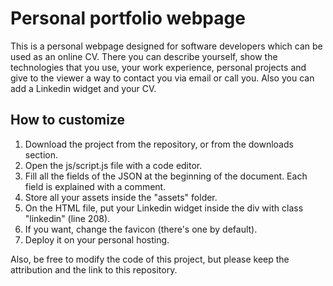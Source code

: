 # Personal portfolio webpage
This is a personal webpage designed for software developers which can be used as an online CV. There you can describe yourself, show the technologies that you use, your work experience, personal projects and give to the viewer a way to contact you via email or call you. Also you can add a Linkedin widget and your CV.

## How to customize 

 1. Download the project from the repository, or from the downloads section.
 2. Open the js/script.js file with a code editor.
 3. Fill all the fields of the JSON at the beginning of the document. Each field is explained with a comment.
 4. Store all your assets inside the "assets" folder.
 5. On the HTML file, put your Linkedin widget inside the div with class "linkedin" (line 208).
 6. If you want, change the favicon (there's one by default).
 7. Deploy it on your personal hosting.

Also, be free to modify the code of this project, but please keep the attribution and the link to this repository. 